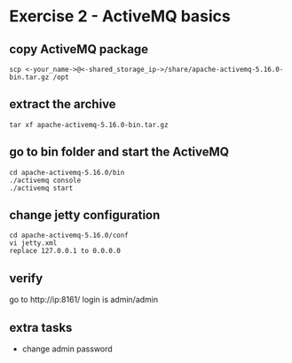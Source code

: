 # Exercise 2 - ActiveMQ basics

## copy ActiveMQ package
```
scp <-your_name->@<-shared_storage_ip->/share/apache-activemq-5.16.0-bin.tar.gz /opt
```

## extract the archive
```shell
tar xf apache-activemq-5.16.0-bin.tar.gz
```

## go to bin folder and start the ActiveMQ
```shell
cd apache-activemq-5.16.0/bin
./activemq console
./activemq start
```

## change jetty configuration
```shell
cd apache-activemq-5.16.0/conf
vi jetty.xml
replace 127.0.0.1 to 0.0.0.0
```

## verify
go to http://ip:8161/ login is admin/admin

## extra tasks
- change admin password
